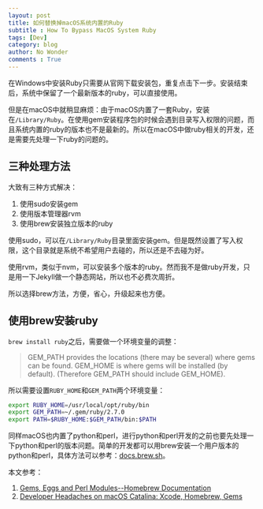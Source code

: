 ```yaml
---
layout: post
title: 如何替换掉macOS系统内置的Ruby
subtitle : How To Bypass MacOS System Ruby
tags: [Dev]
category: blog
author: No Wonder
comments : True
---
```


在Windows中安装Ruby只需要从官网下载安装包，重复点击下一步。安装结束后，系统中保留了一个最新版本的ruby，可以直接使用。

但是在macOS中就稍显麻烦：由于macOS内置了一套Ruby，安装在`/Library/Ruby`。在使用gem安装程序包的时候会遇到目录写入权限的问题，而且系统内置的ruby的版本也不是最新的。所以在macOS中做ruby相关的开发，还是需要先处理一下ruby的问题的。

## 三种处理方法

大致有三种方式解决：

1. 使用sudo安装gem
2. 使用版本管理器rvm
3. 使用brew安装独立版本的ruby

使用sudo，可以在`/Library/Ruby`目录里面安装gem。但是既然设置了写入权限，这个目录就是系统不希望用户去碰的，所以还是不去碰为好。

使用rvm，类似于nvm，可以安装多个版本的ruby。然而我不是做ruby开发，只是用一下Jekyll做一个静态网站，所以也不必费次周折。

所以选择brew方法，方便，省心，升级起来也方便。

## 使用brew安装ruby

`brew install ruby`之后，需要做一个环境变量的调整：

> GEM_PATH provides the locations (there may be several) where gems can be found.
GEM_HOME is where gems will be installed (by default).
(Therefore GEM_PATH should include GEM_HOME).

所以需要设置`RUBY_HOME`和`GEM_PATH`两个环境变量：

```bash
export RUBY_HOME=/usr/local/opt/ruby/bin
export GEM_PATH=~/.gem/ruby/2.7.0
export PATH=$RUBY_HOME:$GEM_PATH/bin:$PATH
```

同样macOS也内置了python和perl，进行python和perl开发的之前也要先处理一下python和perl的版本问题。简单的开发都可以用brew安装一个用户版本的python和perl，具体方法可以参考：[docs.brew.sh](https://docs.brew.sh/Gems,-Eggs-and-Perl-Modules)。

本文参考：

1. [Gems, Eggs and Perl Modules--Homebrew Documentation](https://docs.brew.sh/Gems,-Eggs-and-Perl-Modules)
2. [Developer Headaches on macOS Catalina: Xcode, Homebrew, Gems](https://medium.com/faun/macos-catalina-xcode-homebrew-gems-developer-headaches-cf7b1edf10b7)
